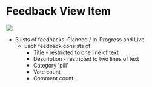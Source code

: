 # Feedback View Item

![](../images/roadmap_feedback_view_item.png)
- 3 lists of feedbacks. Planned / In-Progress and Live.
  - Each feedback consists of
    - Title - restricted to one line of text
    - Description - restricted to two lines of text
    - Category 'pill'
    - Vote count
    - Comment count 
